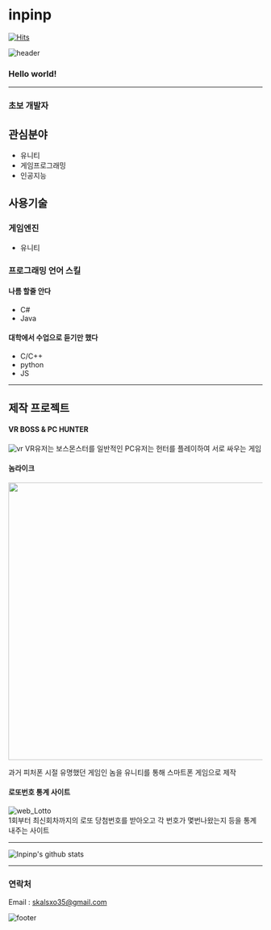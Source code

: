 # inpinp&nbsp;
[![Hits](https://hits.seeyoufarm.com/api/count/incr/badge.svg?url=https%3A%2F%2Fgithub.com%2Finpinp&count_bg=%2379C83D&title_bg=%23555555&icon=unity.svg&icon_color=%23E7E7E7&title=hits&edge_flat=true)](https://hits.seeyoufarm.com)


![header](https://capsule-render.vercel.app/api?type=wave&color=gradient&height=300&section=header&text=Inpinp's%20Github&fontSize=40)

### Hello world!&nbsp;
---
### 초보 개발자   

## 관심분야

* 유니티
* 게임프로그래밍
* 인공지능   

## 사용기술
### 게임엔진
* 유니티
### 프로그래밍 언어 스킬
#### 나름 할줄 안다
* C#
* Java   

#### 대학에서 수업으로 듣기만 했다
* C/C++
* python
* JS   
---
## 제작 프로젝트

#### VR BOSS & PC HUNTER 
![vr](https://user-images.githubusercontent.com/62089156/97997831-b93b5600-1e2c-11eb-8b73-277821f950cc.PNG)
VR유저는 보스몬스터를 일반적인 PC유저는 헌터를 플레이하여 서로 싸우는 게임   

#### 놈라이크
<img src = "https://user-images.githubusercontent.com/62089156/97996525-36fe6200-1e2b-11eb-8c6b-45d968e42262.jpg" width="550">

과거 피처폰 시절 유명했던 게임인 놈을 유니티를 통해 스마트폰 게임으로 제작   


#### 로또번호 통계 사이트
![web_Lotto](https://user-images.githubusercontent.com/62089156/97990715-b38d4280-1e23-11eb-9c14-7560e5c6516d.png)  
1회부터 최신회차까지의 로또 당첨번호를 받아오고 각 번호가 몇번나왔는지 등을 통계내주는 사이트     




---
![Inpinp's github stats](https://github-readme-stats.vercel.app/api?username=inpinp&show_icons=true)

-------------

### 연락처

Email : skalsxo35@gmail.com


![footer](https://capsule-render.vercel.app/api?type=wave&color=gradient&height=150&section=footer)
